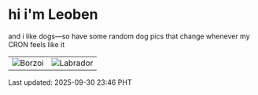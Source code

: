 # hi i'm Leoben

and i like dogs—so have some random dog pics that change whenever my CRON feels like it

|  |  |
|--------|----------|
| ![Borzoi](https://random-dog-vercel.vercel.app/api/random-borzoi?v=1759247181) | ![Labrador](https://random-dog-vercel.vercel.app/api/random-labrador?v=1759247181) |

Last updated: 2025-09-30 23:46 PHT
